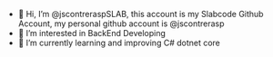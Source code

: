 - 👋 Hi, I’m @jscontreraspSLAB, this account is my Slabcode Github Account, my personal github account is @jscontrerasp
- 👀 I’m interested in BackEnd Developing
- 🌱 I’m currently learning and improving C# dotnet core

<!---
jscontreraspSLAB/jscontreraspSLAB is a ✨ special ✨ repository because its `README.md` (this file) appears on your GitHub profile.
You can click the Preview link to take a look at your changes.
--->
